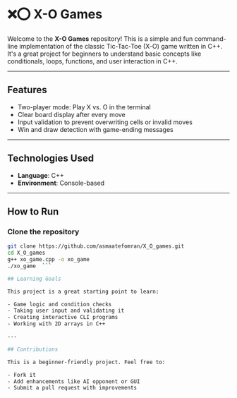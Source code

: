 # ❌⭕ X-O Games

Welcome to the **X-O Games** repository! This is a simple and fun command-line implementation of the classic Tic-Tac-Toe (X-O) game written in C++. It's a great project for beginners to understand basic concepts like conditionals, loops, functions, and user interaction in C++.

---

## Features

- Two-player mode: Play X vs. O in the terminal  
- Clear board display after every move  
- Input validation to prevent overwriting cells or invalid moves  
- Win and draw detection with game-ending messages  

---

##  Technologies Used

- **Language**: C++  
- **Environment**: Console-based  

---

##  How to Run

### Clone the repository

```bash
git clone https://github.com/asmaatefomran/X_O_games.git
cd X_O_games
g++ xo_game.cpp -o xo_game
./xo_game  ``` 

## Learning Goals

This project is a great starting point to learn:

- Game logic and condition checks  
- Taking user input and validating it  
- Creating interactive CLI programs  
- Working with 2D arrays in C++  

---

## Contributions

This is a beginner-friendly project. Feel free to:

- Fork it  
- Add enhancements like AI opponent or GUI  
- Submit a pull request with improvements  

